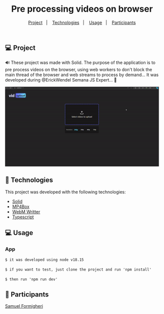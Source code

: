 <h1 align="center">
   Pre processing videos on browser
</h1>
 

<p align="center">
  <a href="#-projeto">Project</a>&nbsp;&nbsp;&nbsp;|&nbsp;&nbsp;&nbsp;
  <a href="#-tecnologias">Technologies</a>&nbsp;&nbsp;&nbsp;|&nbsp;&nbsp;&nbsp;
  <a href="#-usage">Usage</a>&nbsp;&nbsp;&nbsp;|&nbsp;&nbsp;&nbsp;
  <a href="#-participants">Participants</a>
</p>

<br>

## 💻 Project

🔊 These project was made with Solid. The purpose of the application is to pre process videos on the browser, using web workers to don't block the main thread of the browser and web streams to process by demand... It was developed during @ErickWendel Semana JS Expert... 💚

<p align="center">
    <img
        alt="Application"
        title="Application"
        src=".github/app.gif"
    />
</p>

## 🚀 Technologies

This project was developed with the following technologies:

- [Solid](https://www.solidjs.com/)
- [MP4Box](https://github.com/gpac/mp4box.js/)
- [WebM Writter](https://github.com/thenickdude/webm-writer-js)
- [Typescript](https://www.typescriptlang.org/)

## 💻 Usage

 ### App

    $ it was developed using node v18.15

    $ if you want to test, just clone the project and run 'npm install'

    $ then run 'npm run dev'
 


## 👥 Participants

[Samuel Formigheri](https://github.com/SamuelFormigheri)